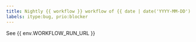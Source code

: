 ```yaml
---
title: Nightly {{ workflow }} workflow of {{ date | date('YYYY-MM-DD') }} failed
labels: itype:bug, prio:blocker
---
```

See {{ env.WORKFLOW_RUN_URL }}

